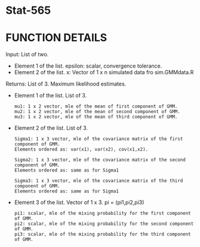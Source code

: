 # Stat-565
# FUNCTION DETAILS
Input:
  List of two.
  * Element 1 of the list.
      epsilon: scalar, convergence tolerance.
  * Element 2 of the list.
      x: Vector of 1 x n simulated data fro sim.GMMdata.R

Returns:
  List of 3.
  Maximum likelihood estimates.

  * Element 1 of the list. List of 3.

        mu1: 1 x 2 vector, mle of the mean of first component of GMM.
        mu2: 1 x 2 vector, mle of the mean of second component of GMM.
        mu3: 1 x 2 vector, mle of the mean of third component of GMM.

  * Element 2 of the list. List of 3.

        Sigma1: 1 x 3 vector, mle of the covariance matrix of the first component of GMM.
        Elements ordered as: var(x1), var(x2), cov(x1,x2).

        Sigma2: 1 x 3 vector, mle of the covariance matrix of the second component of GMM.
        Elements ordered as: same as for Sigma1

        Sigma3: 1 x 3 vector, mle of the covariance matrix of the third component of GMM.
        Elements ordered as: same as for Sigma1


  * Element 3 of the list. Vector of 1 x 3. pi = (pi1,pi2,pi3)
    
        pi1: scalar, mle of the mixing probability for the first component of GMM.
        pi2: scalar, mle of the mixing probability for the second component of GMM.
        pi3: scalar, mle of the mixing probability for the third component of GMM.
